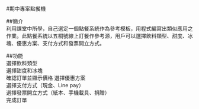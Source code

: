 #期中專案點餐機<br>

##簡介<br>
利用課堂中所學，自己選定一個點餐系統作為參考模板，用程式編寫出類似應用之作業。此點餐系統以五桐號線上訂餐作參考源，用戶可以選擇飲料類型、甜度、冰塊、優惠方案、支付方式和發票開立方式。<br>

##功能<br>
選擇飲料類型<br>
選擇甜度和冰塊<br>
確認訂單並顯示價格
選擇優惠方案<br>
選擇支付方式（現金、Line pay）<br>
選擇發票開立方式（紙本、手機載具、捐贈）<br>
完成訂單

